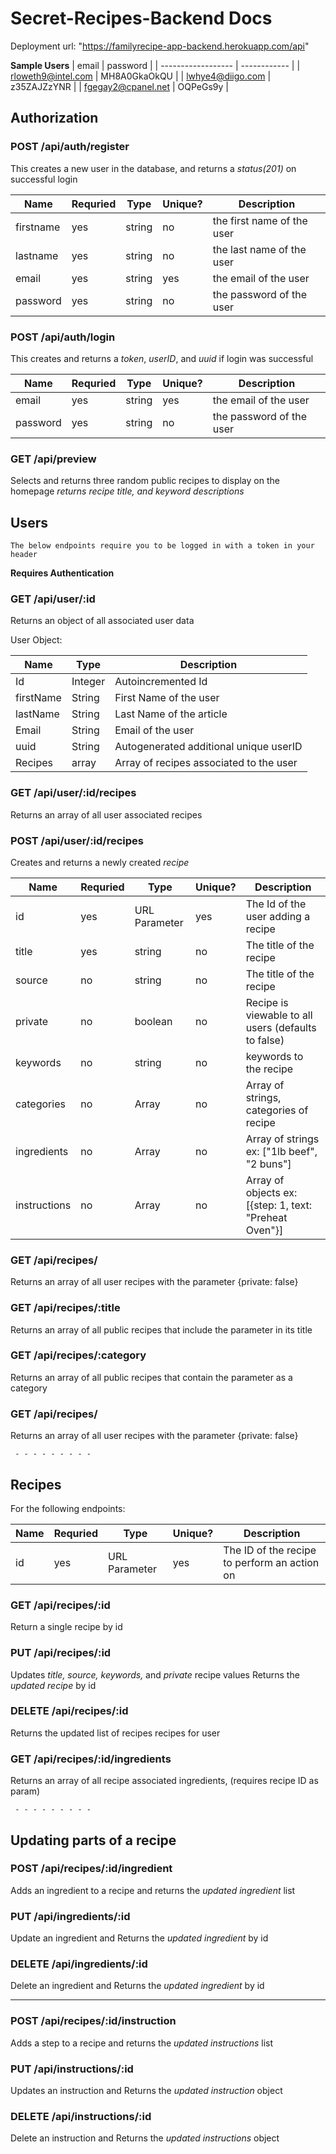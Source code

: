 # Secret-Recipes-Backend Docs

Deployment url: "https://familyrecipe-app-backend.herokuapp.com/api"

   **Sample Users**
| email              | password     |
| ------------------ | ------------ |
| rloweth9@intel.com | MH8A0GkaOkQU |
| lwhye4@diigo.com   | z35ZAJZzYNR  |
| fgegay2@cpanel.net | OQPeGs9y     |

## Authorization

### POST /api/auth/register

This creates a new user in the database, and returns a _status(201)_ on successful login

| Name      | Requried | Type   | Unique? | Description                |
| --------- | -------- | ------ | ------- | -------------------------- |
| firstname | yes      | string | no      | the first name of the user |
| lastname  | yes      | string | no      | the last name of the user  |
| email     | yes      | string | yes     | the email of the user      |
| password  | yes      | string | no      | the password of the user   |

### POST /api/auth/login

This creates and returns a _token_, _userID_, and _uuid_ if login was successful

| Name     | Requried | Type   | Unique? | Description              |
| -------- | -------- | ------ | ------- | ------------------------ |
| email    | yes      | string | yes     | the email of the user    |
| password | yes      | string | no      | the password of the user |

### GET /api/preview

Selects and returns three random public recipes to display on the homepage
_returns recipe title, and keyword descriptions_

## Users

    The below endpoints require you to be logged in with a token in your header
**Requires Authentication**

### GET /api/user/:id

Returns an object of all associated user data

User Object:

| Name      | Type    | Description                             |
| --------- | ------- | --------------------------------------- |
| Id        | Integer | Autoincremented Id                      |
| firstName | String  | First Name of the user                  |
| lastName  | String  | Last Name of the article                |
| Email     | String  | Email of the user                       |
| uuid      | String  | Autogenerated additional unique userID  |
| Recipes   | array   | Array of recipes associated to the user |

### GET /api/user/:id/recipes

Returns an array of all user associated recipes

### POST /api/user/:id/recipes

Creates and returns a newly created _recipe_

| Name         | Requried | Type          | Unique? | Description                                            |
| ------------ | -------- | ------------- | ------- | ------------------------------------------------------ |
| id           | yes      | URL Parameter | yes     | The Id of the user adding a recipe                     |
| title        | yes      | string        | no      | The title of the recipe                                |
| source       | no       | string        | no      | The title of the recipe                                |
| private      | no       | boolean       | no      | Recipe is viewable to all users (defaults to false)    |
| keywords     | no       | string        | no      | keywords to the recipe                                 |
| categories   | no       | Array         | no      | Array of strings, categories of recipe                 |
| ingredients  | no       | Array         | no      | Array of strings ex: ["1lb beef", "2 buns"]            |
| instructions | no       | Array         | no      | Array of objects ex: [{step: 1, text: "Preheat Oven"}] |

### GET /api/recipes/

Returns an array of all user recipes with the parameter {private: false}

### GET /api/recipes/:title

Returns an array of all public recipes that include the parameter in its title

### GET /api/recipes/:category

Returns an array of all public recipes that contain the parameter as a category

### GET /api/recipes/

Returns an array of all user recipes with the parameter {private: false}

     - - - - - - - - - 

## Recipes

For the following endpoints:

| Name | Requried | Type          | Unique? | Description                                  |
| ---- | -------- | ------------- | ------- | -------------------------------------------- |
| id   | yes      | URL Parameter | yes     | The ID of the recipe to perform an action on |


### GET /api/recipes/:id

Return a single recipe by id

### PUT /api/recipes/:id

Updates _title, source, keywords,_ and _private_ recipe values
Returns the _updated recipe_ by id

### DELETE /api/recipes/:id

Returns the updated list of recipes recipes for user

### GET /api/recipes/:id/ingredients

Returns an array of all recipe associated ingredients, (requires recipe ID as param)

     - - - - - - - - - 

## Updating parts of a recipe

### POST /api/recipes/:id/ingredient

Adds an ingredient to a recipe and returns the _updated ingredient_ list

### PUT /api/ingredients/:id

Update an ingredient and Returns the _updated ingredient_ by id

### DELETE /api/ingredients/:id

Delete an ingredient and Returns the _updated ingredient_ by id

- - - - - - - - - - - - - - - - - - - -

### POST /api/recipes/:id/instruction

Adds a step to a recipe and returns the _updated instructions_ list

### PUT /api/instructions/:id

Updates an instruction and Returns the _updated instruction_ object

### DELETE /api/instructions/:id

Delete an instruction and Returns the _updated instructions_ object
